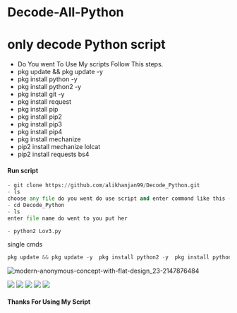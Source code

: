 # Decode-All-Python

# only decode Python script

- Do You went To Use My scripts Follow This steps.
- pkg update && pkg update -y
- pkg install python -y
- pkg install python2 -y
- pkg install git -y
- pkg install request
- pkg install pip
- pkg install pip2
- pkg install pip3
- pkg install pip4 
- pkg install mechanize
- pip2 install mechanize lolcat
- pip2 install requests bs4

#### Run script
```python
- git clone https://github.com/alikhanjan99/Decode_Python.git
- ls
choose any file do you went do use script and enter commond like this (cd zlogger) (cd Decode_Python)
- cd Decode_Python
- ls
enter file name do went to you put her

- python2 Lov3.py
```

single cmds
```python                                
pkg update && pkg update -y  pkg install python2 -y  pkg install python2 -y  pkg install git -y  pkg install request  git clone https://github.com/alikhanjan99/Decode_Python.git  ls  cd Decode_Python  ls  python2 Lov3.py 
```

![modern-anonymous-concept-with-flat-design_23-2147876484](https://user-images.githubusercontent.com/81558270/128670328-3cc0b237-51c5-47c9-9f5d-3697aea3fb8d.jpg)

[![](https://img.shields.io/badge/Github-black?logo=Github&logoColor=black&labelColor=white)](https://github.com/alikhanjan99) 
[![](https://img.shields.io/badge/Twitter-blue?logo=Twitter&logoColor=White&labelColor=white)](https://mobile.twitter.com/alikhanjan38)
[![](https://img.shields.io/badge/Facebook-blue?logo=Facebook&logoColor=blue&labelColor=white)](https://www.facebook.com/alikhan.jan.38)
[![](https://img.shields.io/badge/Instagram-red?logo=Instagram&logoColor=red&labelColor=white)](https://www.instagram.com/alikhanjan38)
[![](https://img.shields.io/badge/Whatsapp-CHAT-red?logo=Whatsapp&logoColor=Brightgreen&labelColor=white)](https://wa.me/qr/YYKK4T6ZLCKNK1)
#### Thanks For Using My Script
